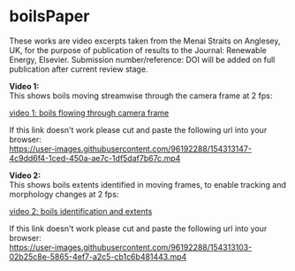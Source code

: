 # boilsPaper

These works are video excerpts taken from the Menai Straits on Anglesey, UK, for the purpose of publication of results to the Journal: Renewable Energy, Elsevier. Submission number/reference: DOI will be added on full publication after current review stage. 

**Video 1:**  
This shows boils moving streamwise through the camera frame at 2 fps:  

[video 1: boils flowing through camera frame](https://user-images.githubusercontent.com/96192288/154313147-4c9dd6f4-1ced-450a-ae7c-1df5daf7b67c.mp4/) 

If this link doesn't work please cut and paste the following url into your browser:  
https://user-images.githubusercontent.com/96192288/154313147-4c9dd6f4-1ced-450a-ae7c-1df5daf7b67c.mp4

**Video 2:**  
This shows boils extents identified in moving frames, to enable tracking and morphology changes at 2 fps:  

[video 2: boils identification and extents](https://user-images.githubusercontent.com/96192288/154313103-02b25c8e-5865-4ef7-a2c5-cb1c6b481443.mp4/)

If this link doesn't work please cut and paste the following url into your browser:  
https://user-images.githubusercontent.com/96192288/154313103-02b25c8e-5865-4ef7-a2c5-cb1c6b481443.mp4


